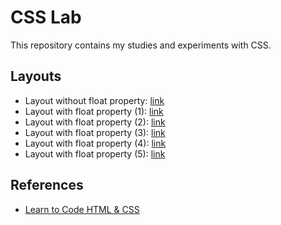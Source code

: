 # CSS Lab

This repository contains my studies and experiments with CSS.

## Layouts

- Layout without float property: [link](/layout_without_float.html)
- Layout with float property (1): [link](/layout_with_float_1.html)
- Layout with float property (2): [link](/layout_with_float_2.html)
- Layout with float property (3): [link](/layout_with_float_3.html)
- Layout with float property (4): [link](/layout_with_float_4.html)
- Layout with float property (5): [link](/layout_with_float_5.html)

## References

- [Learn to Code HTML & CSS](https://learn.shayhowe.com/html-css/)
